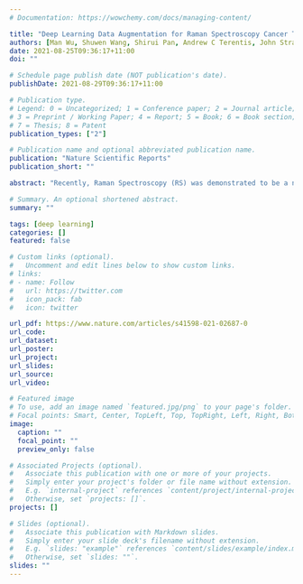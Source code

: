 ```yaml
---
# Documentation: https://wowchemy.com/docs/managing-content/

title: "Deep Learning Data Augmentation for Raman Spectroscopy Cancer Tissue Classification"
authors: [Man Wu, Shuwen Wang, Shirui Pan, Andrew C Terentis, John Strasswimmer, Xingquan Zhu]
date: 2021-08-25T09:36:17+11:00
doi: ""

# Schedule page publish date (NOT publication's date).
publishDate: 2021-08-29T09:36:17+11:00

# Publication type.
# Legend: 0 = Uncategorized; 1 = Conference paper; 2 = Journal article;
# 3 = Preprint / Working Paper; 4 = Report; 5 = Book; 6 = Book section;
# 7 = Thesis; 8 = Patent
publication_types: ["2"]

# Publication name and optional abbreviated publication name.
publication: "Nature Scientific Reports"
publication_short: ""

abstract: "Recently, Raman Spectroscopy (RS) was demonstrated to be a non-destructive way of cancer diagnosis, due to the uniqueness of RS measurements in revealing molecular biochemical changes between cancerous vs. normal tissues and cells. In order to design computational approaches for cancer detection, the quality and quantity of tissue samples for RS are important for accurate prediction. In reality, however, obtaining skin cancer samples is difficult and expensive due to privacy and other constraints. With a small number of samples, the training of the classifier is difficult, and often results in overfitting. Therefore, it is important to have more samples to better train classifiers for accurate cancer tissue classification. To overcome these limitations, this paper presents a novel generative adversarial network based skin cancer tissue classification framework. Specifically, we design a data augmentation module that …"

# Summary. An optional shortened abstract.
summary: ""

tags: [deep learning]
categories: []
featured: false

# Custom links (optional).
#   Uncomment and edit lines below to show custom links.
# links:
# - name: Follow
#   url: https://twitter.com
#   icon_pack: fab
#   icon: twitter

url_pdf: https://www.nature.com/articles/s41598-021-02687-0
url_code:
url_dataset:
url_poster:
url_project:
url_slides:
url_source:
url_video:

# Featured image
# To use, add an image named `featured.jpg/png` to your page's folder. 
# Focal points: Smart, Center, TopLeft, Top, TopRight, Left, Right, BottomLeft, Bottom, BottomRight.
image:
  caption: ""
  focal_point: ""
  preview_only: false

# Associated Projects (optional).
#   Associate this publication with one or more of your projects.
#   Simply enter your project's folder or file name without extension.
#   E.g. `internal-project` references `content/project/internal-project/index.md`.
#   Otherwise, set `projects: []`.
projects: []

# Slides (optional).
#   Associate this publication with Markdown slides.
#   Simply enter your slide deck's filename without extension.
#   E.g. `slides: "example"` references `content/slides/example/index.md`.
#   Otherwise, set `slides: ""`.
slides: ""
---
```

